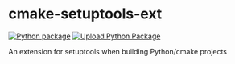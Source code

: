 # cmake-setuptools-ext
[![Python package](https://github.com/vanandrew/cmake-setuptools-ext/actions/workflows/python-package.yml/badge.svg)](https://github.com/vanandrew/cmake-setuptools-ext/actions/workflows/python-package.yml)
[![Upload Python Package](https://github.com/vanandrew/cmake-setuptools-ext/actions/workflows/python-publish.yml/badge.svg)](https://github.com/vanandrew/cmake-setuptools-ext/actions/workflows/python-publish.yml)

An extension for setuptools when building Python/cmake projects
